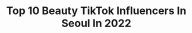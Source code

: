 ---
title: Top 10 Beauty TikTok Influencers In Seoul In 2022
description: >-
  Find top beauty TikTok influencers in Seoul in 2022. Most popular hashtags: #fyp #beauty #makeup #korea.
platform: TikTok
hits: 4
text_top: Identify the most popular TikTok profiles on inBeat.
text_bottom: Our search engine aggregates 4 TikTok influencers like this in Seoul, South Korea for you to work with.
profiles:
  - username: "out_of_manaa"
    fullname: >-
      out_of_mana
    bio: >-
      🌸 リサ | Lisa | 리사 🌸 (K-)Beauty • Make Up • Fashion Seoul 📍 my socials🔽
    location: "South Korea"
    followers: 31900
    engagement: 1197
    commentsToLikes: 0.015260
    id: ckb9qgaxgm9680j23bazbl0u1
    verified: false
    hashtags: "#btsxarmy, #hongdae, #koreatravel, #lifeinkorea"
  - username: "sysy9696"
    fullname: >-
      HSY in Korea 🇰🇷👋🏻
    bio: >-
      연결이 되지 않아 삐 소리 후 소리샘으로 연결됩니다. Insta: sysy.96 My DM’s are open ❣️
    location: "South Korea"
    followers: 15800
    engagement: 627
    commentsToLikes: 0.077582
    id: ckdta3mzuuglp0j23ftnaqgi0
    verified: false
    hashtags: "#kdrama, #lifeinkorea, #koreanlife, #fyp"
  - username: "jiejie_seoul"
    fullname: >-
      서울언니
    bio: >-
      ✨✨✨
    location: "South Korea"
    followers: 65100
    engagement: 461
    commentsToLikes: 0.025538
    id: ck920job4ehg80j7839rxyklr
    verified: false
    hashtags: "#model, #fyp, #fup, #tlog"
  - username: "minton_harin"
    fullname: >-
      김하린
    bio: >-
      𝕂𝕀𝕄 ℍ𝔸ℝ𝕀ℕ 金荷潾 𝕄𝕪 𝕙𝕠𝕓𝕓𝕪 𝕚𝕤 𝕓𝕒𝕕𝕞𝕚𝕟𝕥𝕠𝕟. 민턴하린
    location: "South Korea"
    followers: 17000
    engagement: 273
    commentsToLikes: 0.006179
    id: ckbqdf7nrzcur0j23f145kr7o
    verified: false
    hashtags: "#tiktok, #flex, #tiktokkorea, #yonex"
  - username: "zon_kis"
    fullname: >-
      죵키 Jongkey🇰🇷
    bio: >-
      XXXXX Project 💄Beauty Creator 뷰티크리에이터 IG：zon_kis novsent@naver.com
    location: "South Korea"
    followers: 3000000
    engagement: 1361
    commentsToLikes: 0.014261
    id: ck83ysu5zvew50j78ydohgxlq
    verified: true
    hashtags: "#videoapp, #korean, #makeup, #hallowwenmakeup"
  - username: "out_of_manaa"
    fullname: >-
      out_of_mana
    bio: >-
      🌸 リサ | Lisa | 리사 🌸 (K-)Beauty • Make Up • Fashion Seoul 📍 my socials🔽
    location: "South Korea"
    followers: 31900
    engagement: 1197
    commentsToLikes: 0.015260
    id: ckb9qgaxgm9680j23bazbl0u1
    verified: false
    hashtags: "#btsxarmy, #hongdae, #koreatravel, #lifeinkorea"
  - username: "juneytutela"
    fullname: >-
      쥬니Juney
    bio: >-
      Fashion•Beauty•Lifestyle 🇰🇷🇪🇸🇺🇸🇫🇷🇨🇳Follow IG💕 👇🏻스페인 학교급식은 처음이지?
    location: "South Korea"
    followers: 528500
    engagement: 957
    commentsToLikes: 0.016457
    id: ck9a5d6hqyex70j785mjws32v
    verified: true
    hashtags: "#juney, #parati, #pov, #fyp"
  - username: "ara_spring"
    fullname: >-
      Ara_spring
    bio: >-
      @ara_spring beauty creator 🇰🇷 💌hyunn001@naver.com
    location: "South Korea"
    followers: 496200
    engagement: 678
    commentsToLikes: 0.005724
    id: ck8qeiyy2st6e0j78mkw2fb8u
    verified: false
    hashtags: "#eyemakeup, #ysl, #makeupvideo, #kbeauty"
  - username: "simplystephanie_r"
    fullname: >-
      Stephanie Rivera
    bio: >-
      𝑊𝑖𝑓𝑒•𝑀𝑜𝑚•𝑀𝑎𝑘𝑒𝑢𝑝 𝐿𝑜𝑣𝑒𝑟 𝑈𝑆𝐴𝐹•𝐴𝑐𝑓𝑡 𝑀𝑎𝑖𝑛𝑡𝑎𝑖𝑛𝑒𝑟
    location: "South Korea"
    followers: 22200
    engagement: 1282
    commentsToLikes: 0.169044
    id: ckculyjsdhgl50j237phd7bwa
    verified: false
    hashtags: "#denim4all, #makeup, #beauty, #covid"
  - username: "lily_korea"
    fullname: >-
      Lily🌷
    bio: >-
      Live in South Korea 🇰🇷 Just for fun! ;)
    location: "South Korea"
    followers: 84700
    engagement: 245
    commentsToLikes: 0.043261
    id: ckcjpwaicgjl00j2320kp2487
    verified: false
    hashtags: "#tiktoker, #korean, #fyp, #girlfriend"
---